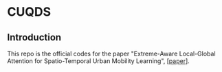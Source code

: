 # CUQDS

## Introduction
This repo is the official codes for the paper "Extreme-Aware Local-Global Attention for Spatio-Temporal Urban Mobility Learning", [<a href="https://ieeexplore.ieee.org/document/10184645">paper</a>].
